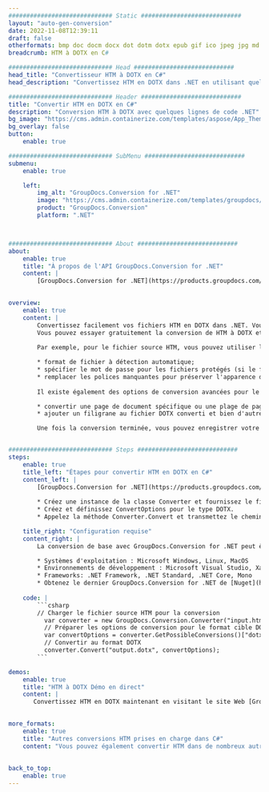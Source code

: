 ```yaml
---
############################# Static ############################
layout: "auto-gen-conversion"
date: 2022-11-08T12:39:11
draft: false
otherformats: bmp doc docm docx dot dotm dotx epub gif ico jpeg jpg md odt ott pdf png psd rtf tex tif tiff txt xps
breadcrumb: HTM à DOTX en C#

############################# Head ############################
head_title: "Convertisseur HTM à DOTX en C#"
head_description: "Convertissez HTM en DOTX dans .NET en utilisant quelques lignes de code. Utilisez l'API de conversion de documents GroupDocs pour convertir plus de 160 formats de fichiers."

############################# Header ############################
title: "Convertir HTM en DOTX en C#"
description: "Conversion HTM à DOTX avec quelques lignes de code .NET"
bg_image: "https://cms.admin.containerize.com/templates/aspose/App_Themes/V3/images/bg/header1.png"
bg_overlay: false
button:
    enable: true

############################# SubMenu ############################
submenu:
    enable: true

    left:
        img_alt: "GroupDocs.Conversion for .NET"
        image: "https://cms.admin.containerize.com/templates/groupdocs/images/product-logos/90x90-noborder/groupdocs-conversion-net.png"
        product: "GroupDocs.Conversion"
        platform: ".NET"



############################# About ############################
about:
    enable: true
    title: "À propos de l'API GroupDocs.Conversion for .NET"
    content: |
        [GroupDocs.Conversion for .NET](https://products.groupdocs.com/conversion/net/) peut être utilisé pour convertir Microsoft Word, Excel, PowerPoint, PDF, Visio et d'autres formats. GroupDocs.Conversion est une API autonome adaptée aux systèmes back-end et internes nécessitant des performances élevées. Il ne dépend d'aucun logiciel tel que Microsoft ou Open Office.
    

overview:
    enable: true
    content: |
        Convertissez facilement vos fichiers HTM en DOTX dans .NET. Vous pouvez utiliser seulement quelques lignes de code C# dans n'importe quelle plate-forme de votre choix comme - Windows, Linux, macOS.
        Vous pouvez essayer gratuitement la conversion de HTM à DOTX et évaluer la qualité des résultats de conversion. En plus des scénarios de conversion de fichiers simples, vous pouvez essayer des options plus avancées pour charger le fichier source HTM et pour enregistrer le résultat de sortie DOTX. 
        
        Par exemple, pour le fichier source HTM, vous pouvez utiliser les options de chargement suivantes :

        * format de fichier à détection automatique;
        * spécifier le mot de passe pour les fichiers protégés (si le format de fichier le prend en charge);
        * remplacer les polices manquantes pour préserver l'apparence du document.
        
        Il existe également des options de conversion avancées pour le fichier DOTX :

        * convertir une page de document spécifique ou une plage de pages;
        * ajouter un filigrane au fichier DOTX converti et bien d'autres.

        Une fois la conversion terminée, vous pouvez enregistrer votre fichier DOTX dans le chemin du fichier local ou dans tout stockage tiers tel que FTP, Amazon S3, Google Drive, Dropbox, etc. Veuillez noter - pour convertir HTM en DOTX aucun logiciel supplémentaire n'est nécessaire - comme MS Office, Open Office, Adobe Acrobat Reader, etc.


############################# Steps ############################
steps:
    enable: true
    title_left: "Étapes pour convertir HTM en DOTX en C#"
    content_left: |
        [GroupDocs.Conversion for .NET](https://products.groupdocs.com/conversion/net/) permet aux développeurs de convertir facilement un fichier HTM en DOTX avec quelques lignes de code.
        
        * Créez une instance de la classe Converter et fournissez le fichier HTM avec le chemin complet
        * Créez et définissez ConvertOptions pour le type DOTX.
        * Appelez la méthode Converter.Convert et transmettez le chemin complet et le format (DOTX) en tant que paramètre

    title_right: "Configuration requise"
    content_right: |
        La conversion de base avec GroupDocs.Conversion for .NET peut être effectuée en quelques étapes simples. Nos API sont prises en charge sur toutes les principales plates-formes et systèmes d'exploitation. Avant d'exécuter le code ci-dessous, assurez-vous que les prérequis suivants sont installés sur votre système.

        * Systèmes d'exploitation : Microsoft Windows, Linux, MacOS
        * Environnements de développement : Microsoft Visual Studio, Xamarin, MonoDevelop
        * Frameworks: .NET Framework, .NET Standard, .NET Core, Mono
        * Obtenez le dernier GroupDocs.Conversion for .NET de [Nuget](https://www.nuget.org/packages/groupdocs.conversion)
         
    code: |
        ```csharp    
        // Charger le fichier source HTM pour la conversion
          var converter = new GroupDocs.Conversion.Converter("input.htm");
          // Préparer les options de conversion pour le format cible DOTX
          var convertOptions = converter.GetPossibleConversions()["dotx"].ConvertOptions;
          // Convertir au format DOTX
          converter.Convert("output.dotx", convertOptions);
        ```

demos:
    enable: true
    title: "HTM à DOTX Démo en direct"
    content: |
       Convertissez HTM en DOTX maintenant en visitant le site Web [GroupDocs.Conversion App](https://products.groupdocs.app/conversion/family). La démo en ligne présente les avantages suivants
          

more_formats:
    enable: true
    title: "Autres conversions HTM prises en charge dans C#"
    content: "Vous pouvez également convertir HTM dans de nombreux autres formats de fichiers. Veuillez consulter la liste ci-dessous."
       
       
back_to_top:
    enable: true
---
```

